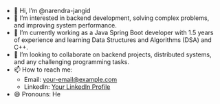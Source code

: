 - 👋 Hi, I’m @narendra-jangid
- 👀 I’m interested in backend development, solving complex problems, and improving system performance.
- 🌱 I’m currently working as a Java Spring Boot developer with 1.5 years of experience and learning Data Structures and Algorithms (DSA) and C++.
- 💞️ I’m looking to collaborate on backend projects, distributed systems, and any challenging programming tasks.
- 📫 How to reach me: 
  - Email: your-email@example.com
  - LinkedIn: [Your LinkedIn Profile](https://www.linkedin.com/in/your-profile)
- 😄 Pronouns: He
<!--- - ⚡ Fun fact: I enjoy optimizing code and love participating in coding challenges and hackathons! --->

<!---
narendra-jangid/narendra-jangid is a ✨ special ✨ repository because its `README.md` (this file) appears on your GitHub profile.
You can click the Preview link to take a look at your changes.
--->
